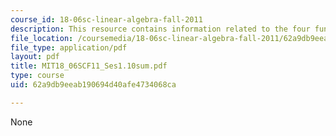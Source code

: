 ```yaml
---
course_id: 18-06sc-linear-algebra-fall-2011
description: This resource contains information related to the four fundamental subspaces.
file_location: /coursemedia/18-06sc-linear-algebra-fall-2011/62a9db9eeab190694d40afe4734068ca_MIT18_06SCF11_Ses1.10sum.pdf
file_type: application/pdf
layout: pdf
title: MIT18_06SCF11_Ses1.10sum.pdf
type: course
uid: 62a9db9eeab190694d40afe4734068ca

---
```

None